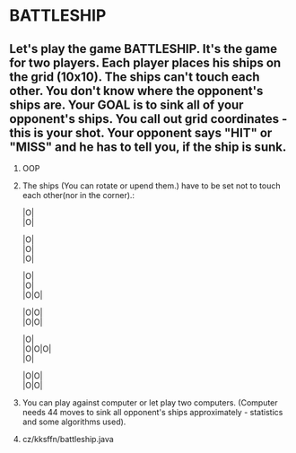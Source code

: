 
# BATTLESHIP #

Let's play the game BATTLESHIP.
It's the game for two players. Each player places his ships on the grid (10x10). The ships can't touch each other. 
You don't know where the opponent's ships are.
Your GOAL is to sink all of your opponent's ships.
You call out grid coordinates - this is your shot. 
Your opponent says "HIT" or "MISS" and he has to tell you, if the ship is sunk.
---
1. OOP
2. The ships (You can rotate or upend them.) have to be set not to touch each other(nor in the corner).:

  	|O|    
  	|O|
  
  	|O|    
    |O|    
  	|O|
  
  	|O|    
  	|O|    
  	|O|O|
  
  	|O|O|    
  	|O|O|
  
  	  |O|  
    |O|O|O|  
      |O|
  
  	|O|O|    
  	  |O|O|
 
3. You can play against computer or let play two computers. 
(Computer needs 44 moves to sink all opponent's ships approximately - statistics and some algorithms used).   

4. cz/kksffn/battleship.java
